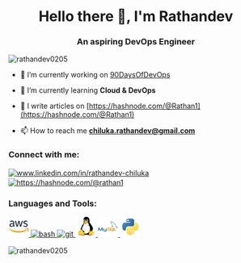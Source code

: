 <h1 align="center">Hello there 👋, I'm Rathandev</h1>
<h3 align="center">An aspiring DevOps Engineer</h3>

<p align="left"> <img src="https://komarev.com/ghpvc/?username=rathandev0205&label=Profile%20views&color=0e75b6&style=flat" alt="rathandev0205" /> </p>

- 🔭 I’m currently working on [90DaysOfDevOps](https://github.com/Rathandev0205/90DaysOfDevOps)

- 🌱 I’m currently learning **Cloud & DevOps**

- 📝 I write articles on [https://hashnode.com/@Rathan1](https://hashnode.com/@Rathan1)

- 📫 How to reach me **chiluka.rathandev@gmail.com**

<h3 align="left">Connect with me:</h3>
<p align="left">
<a href="https://linkedin.com/in/www.linkedin.com/in/rathandev-chiluka" target="blank"><img align="center" src="https://raw.githubusercontent.com/rahuldkjain/github-profile-readme-generator/master/src/images/icons/Social/linked-in-alt.svg" alt="www.linkedin.com/in/rathandev-chiluka" height="30" width="40" /></a>
<a href="https://hashnode.com/https://hashnode.com/@rathan1" target="blank"><img align="center" src="https://raw.githubusercontent.com/rahuldkjain/github-profile-readme-generator/master/src/images/icons/Social/hashnode.svg" alt="https://hashnode.com/@rathan1" height="30" width="40" /></a>
</p>

<h3 align="left">Languages and Tools:</h3>
<p align="left"> <a href="https://aws.amazon.com" target="_blank" rel="noreferrer"> <img src="https://raw.githubusercontent.com/devicons/devicon/master/icons/amazonwebservices/amazonwebservices-original-wordmark.svg" alt="aws" width="40" height="40"/> </a> <a href="https://www.gnu.org/software/bash/" target="_blank" rel="noreferrer"> <img src="https://www.vectorlogo.zone/logos/gnu_bash/gnu_bash-icon.svg" alt="bash" width="40" height="40"/> </a> <a href="https://git-scm.com/" target="_blank" rel="noreferrer"> <img src="https://www.vectorlogo.zone/logos/git-scm/git-scm-icon.svg" alt="git" width="40" height="40"/> </a> <a href="https://www.linux.org/" target="_blank" rel="noreferrer"> <img src="https://raw.githubusercontent.com/devicons/devicon/master/icons/linux/linux-original.svg" alt="linux" width="40" height="40"/> </a> <a href="https://www.mysql.com/" target="_blank" rel="noreferrer"> <img src="https://raw.githubusercontent.com/devicons/devicon/master/icons/mysql/mysql-original-wordmark.svg" alt="mysql" width="40" height="40"/> </a> <a href="https://www.python.org" target="_blank" rel="noreferrer"> <img src="https://raw.githubusercontent.com/devicons/devicon/master/icons/python/python-original.svg" alt="python" width="40" height="40"/> </a> </p>

<p><img align="center" src="https://github-readme-stats.vercel.app/api/top-langs?username=rathandev0205&show_icons=true&locale=en&layout=compact" alt="rathandev0205" /></p>

